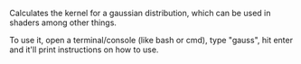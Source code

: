 Calculates the kernel for a gaussian distribution, which can be used in shaders among other things. 

To use it, open a terminal/console (like bash or cmd), type "gauss", hit enter and it'll print instructions on how to use.